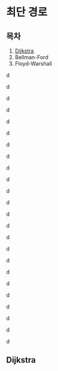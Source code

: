 # 최단 경로
## 목차
1. [Dijkstra](#Dijkstra)
2. Bellman-Ford
3. Floyd-Warshall

d

d

d

d

d

d

d

d

d

d

d

d

d

d

d

d

d

d

d

d

d

d

d

d


## Dijkstra
